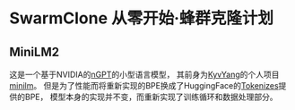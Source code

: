 # SwarmClone 从零开始·蜂群克隆计划
## MiniLM2
这是一个基于NVIDIA的[nGPT](https://arxiv.org/abs/2410.01131)的小型语言模型，
其前身为[KyvYang](https://github.com/kyv001)的个人项目[minilm](https://github.com/kyv001/minilm)。
但是为了性能而将重新实现的BPE换成了HuggingFace的[Tokenizes](https://github.com/huggingface/tokenizers)提供的BPE，
模型本身的实现并不变，而重新实现了训练循环和数据处理部分。

